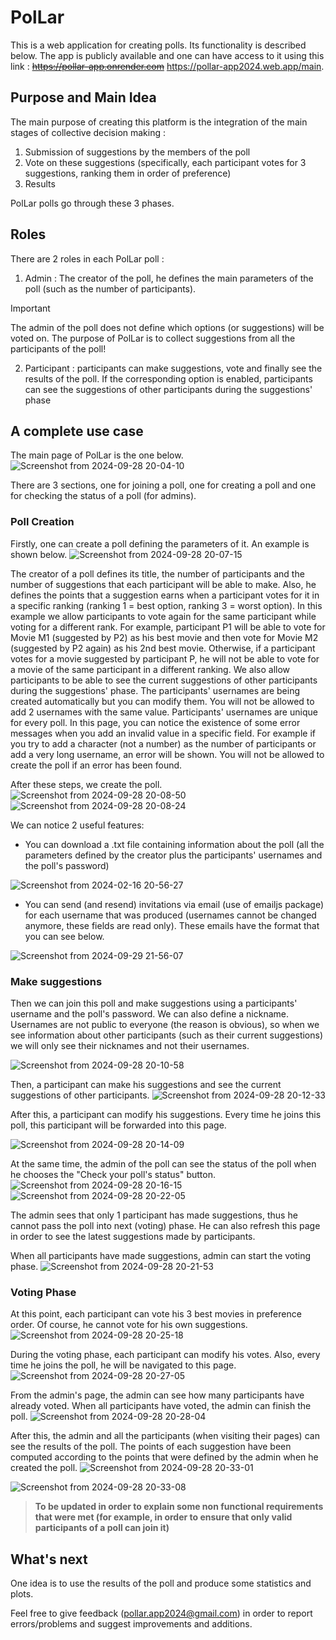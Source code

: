 # PolLar
This is a web application for creating polls. Its functionality is described below. The app is publicly available and one can have access to it using this link : ~~https://pollar-app.onrender.com~~ https://pollar-app2024.web.app/main.

## Purpose and Main Idea 
The main purpose of creating this platform is the integration of the main stages of collective decision making : 
  1. Submission of suggestions by the members of the poll
  2. Vote on these suggestions (specifically, each participant votes for 3 suggestions, ranking them in order of preference)
  3. Results
     
PolLar polls go through these 3 phases.

## Roles
There are 2 roles in each PolLar poll :
  1. Admin : The creator of the poll, he defines the main parameters of the poll (such as the number of participants).
  >[!IMPORTANT]
  > The admin of the poll does not define which options (or suggestions) will be voted on. The purpose of PolLar is to collect suggestions from all the participants of the poll!
  2. Participant : participants can make suggestions, vote and finally see the results of the poll. If the corresponding option is enabled, participants can see the suggestions of other participants during the suggestions' phase

## A complete use case
The main page of PolLar is the one below.
![Screenshot from 2024-09-28 20-04-10](https://github.com/user-attachments/assets/9abb79a8-c23b-4edc-8408-790134007cad)


There are 3 sections, one for joining a poll, one for creating a poll and one for checking the status of a poll (for admins). 

### Poll Creation
Firstly, one can create a poll defining the parameters of it. An example is shown below.
![Screenshot from 2024-09-28 20-07-15](https://github.com/user-attachments/assets/984f6c77-eaf0-4fba-a461-483e795d21ea)


The creator of a poll defines its title, the number of participants and the number of suggestions that each participant will be able to make. Also, he defines the points that a suggestion earns when a participant votes for it in a specific ranking (ranking 1 = best option, ranking 3 = worst option). In this example we allow participants to vote again for the same participant while voting for a different rank. For example, participant P1 will be able to vote for Movie M1 (suggested by P2) as his best movie and then vote for Movie M2 (suggested by P2 again) as his 2nd best movie. Otherwise, if a participant votes for a movie suggested by participant P, he will not be able to vote for a movie of the same participant in a different ranking. We also allow participants to be able to see the current suggestions of other participants during the suggestions' phase. The participants' usernames are being created automatically but you can modify them. You will not be allowed to add 2 usernames with the same value. Participants' usernames are unique for every poll. In this page, you can notice the existence of some error messages when you add an invalid value in a specific field. For example if you try to add a character (not a number) as the number of participants or add a very long username, an error will be shown. You will not be allowed to create the poll if an error has been found. 

After these steps, we create the poll. 
![Screenshot from 2024-09-28 20-08-50](https://github.com/user-attachments/assets/9f9fe4e4-a062-46fb-bb45-8695e271878e)
![Screenshot from 2024-09-28 20-08-24](https://github.com/user-attachments/assets/8e48e28c-985c-4ebb-870e-84397df9f4bb)

We can notice 2 useful features:
  * You can download a .txt file containing information about the poll (all the parameters defined by the creator plus the participants' usernames and the poll's password)
    
![Screenshot from 2024-02-16 20-56-27](https://github.com/DimitrisDavidGerokonstantis/PolLar/assets/106912404/fc4dd285-06a6-4202-960b-74f55d83b4bc)
  * You can send (and resend) invitations via email (use of emailjs package) for each username that was produced (usernames cannot be changed anymore, these fields are read only). These emails have the format that you can see below.
    
![Screenshot from 2024-09-29 21-56-07](https://github.com/user-attachments/assets/c3d1ac6a-0ca8-45c7-ba92-75b8e6017e41)


### Make suggestions
Then we can join this poll and make suggestions using a participants' username and the poll's password. We can also define a nickname. Usernames are not public to everyone (the reason is obvious), so when we see information about other participants (such as their current suggestions) we will only see their nicknames and not their usernames. 

![Screenshot from 2024-09-28 20-10-58](https://github.com/user-attachments/assets/f489fbf8-f1cb-4a8e-b230-76544b92ae30)


Then, a participant can make his suggestions and see the current suggestions of other participants.
![Screenshot from 2024-09-28 20-12-33](https://github.com/user-attachments/assets/72fde036-f317-434e-9e99-5dac10e447cf)


After this, a participant can modify his suggestions. Every time he joins this poll, this participant will be forwarded into this page. 

![Screenshot from 2024-09-28 20-14-09](https://github.com/user-attachments/assets/5886fa79-fe48-4be6-a8d3-a8a83424fe3b)


At the same time, the admin of the poll can see the status of the poll when he chooses the "Check your poll's status" button. 
![Screenshot from 2024-09-28 20-16-15](https://github.com/user-attachments/assets/dd823cd8-8f07-428d-a0b9-2567b6d44630)
![Screenshot from 2024-09-28 20-22-05](https://github.com/user-attachments/assets/d045a3f4-4c2d-4bf8-a04d-195dceaa2438)


The admin sees that only 1 participant has made suggestions, thus he cannot pass the poll into next (voting) phase. He can also refresh this page in order to see the latest suggestions made by participants.

When all participants have made suggestions, admin can start the voting phase.
![Screenshot from 2024-09-28 20-21-53](https://github.com/user-attachments/assets/0cac4227-d754-4879-bc5b-ed5f826ca6f6)

### Voting Phase
At this point, each participant can vote his 3 best movies in preference order. Of course, he cannot vote for his own suggestions. 
![Screenshot from 2024-09-28 20-25-18](https://github.com/user-attachments/assets/e61db247-7100-4f03-be4c-b8af6cb76643)


During the voting phase, each participant can modify his votes. Also, every time he joins the poll, he will be navigated to this page. 
![Screenshot from 2024-09-28 20-27-05](https://github.com/user-attachments/assets/cd8b6784-1431-48f9-81bf-af1dc3a68cbd)


From the admin's page, the admin can see how many participants have already voted. When all participants have voted, the admin can finish the poll. 
![Screenshot from 2024-09-28 20-28-04](https://github.com/user-attachments/assets/84044c0f-51c7-44f4-8e5a-c338540300fa)


After this, the admin and all the participants (when visiting their pages) can see the results of the poll. The points of each suggestion have been computed according to the points that were defined by the admin when he created the poll. 
![Screenshot from 2024-09-28 20-33-01](https://github.com/user-attachments/assets/5a16da41-ab1b-4138-978b-d58f10bbdb0b)

![Screenshot from 2024-09-28 20-33-08](https://github.com/user-attachments/assets/c6ae52b8-85d9-4b8e-b88b-9a826a3524ac)


>**To be updated in order to explain some non functional requirements that were met (for example, in order to ensure that only valid participants of a poll can join it)**

## What's next
One idea is to use the results of the poll and produce some statistics and plots. 

Feel free to give feedback (pollar.app2024@gmail.com) in order to report errors/problems and suggest improvements and additions.








